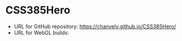 # CSS385Hero

- URL for GitHub repository: https://chanvely.github.io/CSS385Hero/
- URL for WebGL builds: 
